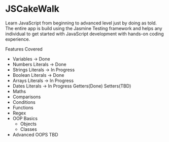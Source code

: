 JSCakeWalk
==========
Learn JavaScript from beginning to advanced level just by doing as told. The entire app is build using the Jasmine Testing framework and helps any individual to get started with JavaScript development with hands-on coding experience.

Features Covered

*   Variables   -> Done
*   Numbers Literals     -> Done
*   Strings Literals     -> In Progress
*   Boolean	Literals	 -> Done
*   Arrays  Literals  -> In Progress
*   Dates   Literals    -> In Progress Getters(Done) Setters(TBD)
*   Maths
*   Comparisons
*   Conditions
*   Functions
*   Regex
*   OOP Basics
    *   Objects
    *   Classes
*   Advanced OOPS TBD   
